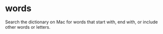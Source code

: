 words
=====

Search the dictionary on Mac for words that start with, end with, or include other words or letters.
